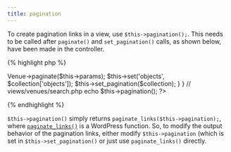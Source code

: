 ```yaml
---
title: pagination
---
```

To create pagination links in a view, use `$this->pagination();`.  This needs to be called after `paginate()` and `set_pagination()` calls, as shown below, have been made in the controller.

{% highlight php %}
<?php
// controllers/venues_controller.php

class VenuesController extends PublicController {

  public function search() { 
    $collection = $this->Venue->paginate($this->params);
    $this->set('objects', $collection['objects']);
    $this->set_pagination($collection);
  }
  
}

// views/venues/search.php

echo $this->pagination();
?>
{% endhighlight %}

`$this->pagination()` simply returns `paginate_links($this->pagination);`, where [`paginate_links()`](http://codex.wordpress.org/Function_Reference/paginate_links) is a WordPress function.  So, to modify the output behavior of the pagination links, either modify `$this->pagination` (which is set in `$this->set_pagination()` or just use `paginate_links()` directly.
